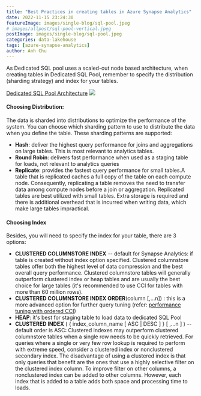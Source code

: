 ```yaml
---
title: "Best Practices in creating tables in Azure Synapse Analytics"
date: 2022-11-15 23:24:30
featureImage: images/single-blog/sql-pool.jpeg
# images/allpost/sql-pool-vertical.jpeg
postImage: images/single-blog/sql-pool.jpeg
categories: data-lakehouse
tags: [azure-synapse-analytics]
author: Anh Chu
---
```


As Dedicated SQL pool uses a scaled-out node based architecture, when creating tables in Dedicated SQL Pool, remember to specify the distribution (sharding strategy) and index for your tables. 

[Dedicated SQL Pool Architecture](https://docs.microsoft.com/en-us/azure/synapse-analytics/sql-data-warehouse/massively-parallel-processing-mpp-architecture)
![](https://learn.microsoft.com/en-us/azure/synapse-analytics/sql-data-warehouse/media/massively-parallel-processing-mpp-architecture/massively-parallel-processing-mpp-architecture.png)

#### Choosing Distribution: 
The data is sharded into distributions to optimize the performance of the system. You can choose which sharding pattern to use to distribute the data when you define the table. These sharding patterns are supported:
* **Hash**: deliver the highest query performance for joins and aggregations on large tables. This is most relevant to analytics tables. 
* **Round Robin**: delivers fast performance when used as a staging table for loads, not relevant to analytics queries
* **Replicate**: provides the fastest query performance for small tables.A table that is replicated caches a full copy of the table on each compute node. Consequently, replicating a table removes the need to transfer data among compute nodes before a join or aggregation. Replicated tables are best utilized with small tables. Extra storage is required and there is additional overhead that is incurred when writing data, which make large tables impractical.

#### Choosing Index
Besides, you will need to specify the index for your table, there are 3 options:
* **CLUSTERED COLUMNSTORE INDEX** -- default for Synapse Analytics: if table is created without index option specified. Clustered columnstore tables offer both the highest level of data compression and the best overall query performance. Clustered columnstore tables will generally outperform clustered index or heap tables and are usually the best choice for large tables (it's recommended to use CCI for tables with more than 60 million rows).
* **CLUSTERED COLUMNSTORE INDEX ORDER**(column [,...n]) : this is a more advanced option for further query tuning (refer: [performance tuning with ordered CCI](https://docs.microsoft.com/en-us/azure/synapse-analytics/sql-data-warehouse/performance-tuning-ordered-cci?view=azure-sqldw-latest#query-performance))
* **HEAP**: it's best for staging table to load data to dedicated SQL Pool
* **CLUSTERED INDEX** ( { index_column_name [ ASC | DESC ] } [ ,...n ] ) -- default order is ASC: Clustered indexes may outperform clustered columnstore tables when a single row needs to be quickly retrieved. For queries where a single or very few row lookup is required to perform with extreme speed, consider a clustered index or nonclustered secondary index. The disadvantage of using a clustered index is that only queries that benefit are the ones that use a highly selective filter on the clustered index column. To improve filter on other columns, a nonclustered index can be added to other columns. However, each index that is added to a table adds both space and processing time to loads.
